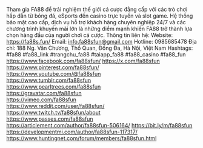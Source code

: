 Tham gia FA88 để trải nghiệm thế giới cá cược đẳng cấp với các trò chơi hấp dẫn từ bóng đá, eSports đến casino trực tuyến và slot game. Hệ thống bảo mật cao cấp, dịch vụ hỗ trợ khách hàng chuyên nghiệp 24/7 và các chương trình khuyến mãi lớn là những điểm mạnh khiến FA88 trở thành lựa chọn hàng đầu của người chơi cá cược.
Thông tin liên hệ:
Website: https://fa88s.fun/
Email: info.fa88sfun@gmail.com
Hotline: 0985685478
Địa chỉ: 188 Ng. Văn Chương, Thổ Quan, Đống Đa, Hà Nội, Việt Nam
Hashtags: #fa88 #fa88_link #trangchu_fa88 #taiapp_fa88 #fa88_casino #fa88_fun
https://www.facebook.com/fa88sfun/ 
https://x.com/fa88sfun    
https://www.pinterest.com/fa88sfun/  
https://www.youtube.com/@fa88sfun   
https://www.tumblr.com/fa88sfun  
https://www.pearltrees.com/fa88sfun  
https://gravatar.com/fa88sfun  
https://vimeo.com/fa88sfun   
https://www.reddit.com/user/fa88sfun/  
https://www.twitch.tv/fa88sfun/about  
https://www.passes.com/fa88sfun
https://articlement.com/author/fa88sfun-506164/
https://bit.ly/m/fa88sfun
https://developmentmi.com/author/fa88sfun-117317/
https://www.huntingnet.com/forum/members/fa88sfun.html